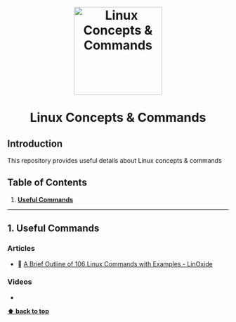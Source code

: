 <h1 align="center">
<br>
  <a href="https://github.com/leonardomso/33"><img src="https://i.imgur.com/OJMVIdJ.png?2" alt="Linux Concepts & Commands" width=200"></a>
  <br>
    <br>
  Linux Concepts & Commands
  <br>
</h1>
    
## Introduction
This repository provides useful details about Linux concepts & commands

## Table of Contents
1. **[Useful Commands](#1-useful-commands)**

---

## 1. Useful Commands

### Articles
* 📜 [A Brief Outline of 106 Linux Commands with Examples - LinOxide](https://linoxide.com/linux-how-to/linux-commands-brief-outline-examples)

### Videos
 * 
 
 **[⬆ back to top](#table-of-contents)**
